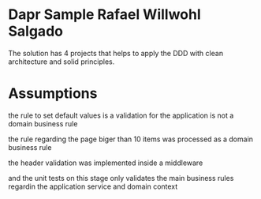 
# Dapr Sample Rafael Willwohl Salgado

The solution has 4 projects that helps to apply the DDD with clean architecture and solid principles.

# Assumptions 

the rule to set default values is a validation for the application is not a domain business rule

the rule regarding the page biger than 10 items was processed as a domain business rule

the header validation was implemented inside a middleware

and the unit tests on this stage only validates the main business rules regardin the application service and domain context


